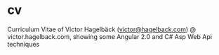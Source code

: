 # cv
Curriculum Vitae of Victor Hagelbäck (victor@hagelback.com) @ victor.hagelback.com, showing some Angular 2.0 and C# Asp Web Api techniques
